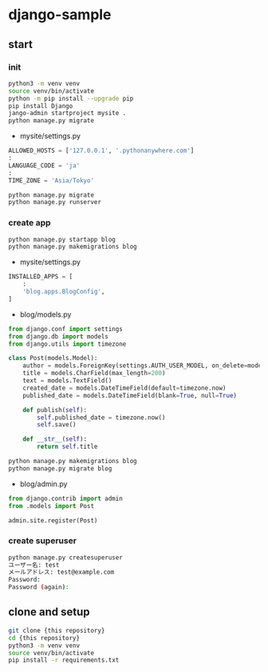 # django-sample

## start

### init

```bash
python3 -m venv venv
source venv/bin/activate
python -m pip install --upgrade pip
pip install Django
jango-admin startproject mysite .
python manage.py migrate
```

- mysite/settings.py

```python:settings.py
ALLOWED_HOSTS = ['127.0.0.1', '.pythonanywhere.com']
:
LANGUAGE_CODE = 'ja'
:
TIME_ZONE = 'Asia/Tokyo'
```

```bash
python manage.py migrate
python manage.py runserver
```

### create app

```bash
python manage.py startapp blog
python manage.py makemigrations blog
```
- mysite/settings.py

```python:settings.py
INSTALLED_APPS = [
    :
    'blog.apps.BlogConfig',
]
```
- blog/models.py

```python:models.py
from django.conf import settings
from django.db import models
from django.utils import timezone

class Post(models.Model):
    author = models.ForeignKey(settings.AUTH_USER_MODEL, on_delete=models.CASCADE)
    title = models.CharField(max_length=200)
    text = models.TextField()
    created_date = models.DateTimeField(default=timezone.now)
    published_date = models.DateTimeField(blank=True, null=True)

    def publish(self):
        self.published_date = timezone.now()
        self.save()

    def __str__(self):
        return self.title
```

```bash
python manage.py makemigrations blog
python manage.py migrate blog
```

- blog/admin.py

```python:admin.py
from django.contrib import admin
from .models import Post

admin.site.register(Post)
```

### create superuser

```bash
python manage.py createsuperuser
ユーザー名: test
メールアドレス: test@example.com
Password: 
Password (again): 
```

## clone and setup

```bash
git clone {this repository}
cd {this repository}
python3 -m venv venv
source venv/bin/activate
pip install -r requirements.txt
```
